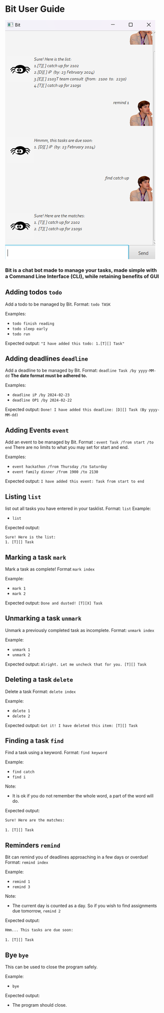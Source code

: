 # Bit User Guide
![Ui.png](Ui.png)
### Bit is a **chat bot made to manage your tasks, made simple with a Command Line Interface (CLI)**, while retaining benefits of GUI


## Adding todos `todo`

Add a todo to be managed by Bit.
Format: `todo TASK`

Examples:
- `todo finish reading`
- `todo sleep early`
- `todo run`

Expected output:
```"I have added this todo: 1.[T][] Task"```

## Adding deadlines `deadline`
Add a deadline to be managed by Bit. Format: `deadline Task /by yyyy-MM-dd`
**The date format must be adhered to.**

Examples:
- `deadline iP /by 2024-02-23`
- `deadline OP1 /by 2024-02-22`

Expected output:
```Done! I have added this deadline: [D][] Task (By yyyy-MM-dd)```

## Adding Events `event`
Add an event to be managed by Bit. Format : `event Task /from start /to end`
There are no limits to what you may set for start and end.

Examples:
- `event hackathon /from Thursday /to Saturday`
- `event family dinner /from 1900 /to 2130`

Expected output:
```I have added this event: Task from start to end```

## Listing `list`
list out all tasks you have entered in your tasklist. Format: `list`
Example: 
- `list`

Expected output:
```
Sure! Here is the list: 
1. [T][] Task
```

## Marking a task `mark`
Mark a task as complete! Format `mark index`

Example:
- `mark 1`
- `mark 2`

Expected output:
```Done and dusted! [T][X] Task```

## Unmarking a task `unmark`
Unmark a previously completed task as incomplete. Format: `unmark index`

Example:
- `unmark 1`
- `unmark 2`

Expected output:
```Alright. Let me uncheck that for you. [T][] Task```

## Deleting a task `delete`

Delete a task Format: `delete index`

Example:
- `delete 1`
- `delete 2`

Expected output:
```Got it! I have deleted this item: [T][] Task```

## Finding a task `find`
Find a task using a keyword. Format: `find keyword`

Example:
- `find catch`
- `find i`

Note:
- It is ok if you do not remember the whole word, a part of the word will do.

Expected output:
```
Sure! Here are the matches: 

1. [T][] Task
```

## Reminders `remind`
Bit can remind you of deadlines approaching in a few days or overdue! Format: `remind index`

Example:
- `remind 1`
- `remind 3`

Note:
- The current day is counted as a day. So if you wish to find assignments due tomorrow, `remind 2`

Expected output:
```
Hmm... This tasks are due soon: 

1. [T][] Task
 ```

## Bye `bye`
This can be used to close the program safely.

Example: 
- `bye`

Expected output:
- The program should close.
